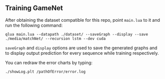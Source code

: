 ## Training GameNet

After obtaining the dataset compatible for this repo, point `main.lua` to it and run the following command:

```
qlua main.lua --datapath ./dataset/ --saveGraph --display --save ./media/matchNet/ --recursion lstm --dev cuda
```

`saveGraph` and `display` options are used to save the generated graphs and to display output prediction for every sequence while training respectively.

You can redraw the error charts by typing:

```bash
./showLog.plt /pathOfError/error.log
```
